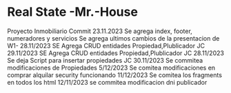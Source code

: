 # Real State -Mr.-House
Proyecto Inmobiliario
Commit 23.11.2023
Se agrega index, footer, numeradores y servicios
Se agrega ultimos cambios de la presentacion de W1-
28.11/2023 SE Agrega CRUD entidades Propiedad,Plublicador JC
29.11/2023 SE Agrega CRUD entidades Propiedad,Plublicador JC
28.11/2023 Se deja Script para insertar propiedades JC
30.11/2023 Se commitea modificaciones de Propiedades
5/12/2023 Se comitea modificaciones en comprar alquilar security funcionando
11/12/2023 Se comitea los fragments en todos los html
12/11/2023 se commitea modificacion  dni publicador
